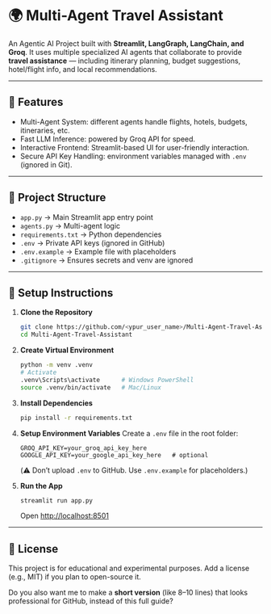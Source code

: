 
# 🌍 Multi-Agent Travel Assistant

An Agentic AI Project built with **Streamlit, LangGraph, LangChain, and Groq**.
It uses multiple specialized AI agents that collaborate to provide **travel assistance** — including itinerary planning, budget suggestions, hotel/flight info, and local recommendations.

---

## 🚀 Features

* Multi-Agent System: different agents handle flights, hotels, budgets, itineraries, etc.
* Fast LLM Inference: powered by Groq API for speed.
* Interactive Frontend: Streamlit-based UI for user-friendly interaction.
* Secure API Key Handling: environment variables managed with `.env` (ignored in Git).

---

## 📂 Project Structure

* `app.py` → Main Streamlit app entry point
* `agents.py` → Multi-agent logic
* `requirements.txt` → Python dependencies
* `.env` → Private API keys (ignored in GitHub)
* `.env.example` → Example file with placeholders
* `.gitignore` → Ensures secrets and venv are ignored

---

## 🔧 Setup Instructions

1. **Clone the Repository**

   ```bash
   git clone https://github.com/<ypur_user_name>/Multi-Agent-Travel-Assistant.git
   cd Multi-Agent-Travel-Assistant
   ```

2. **Create Virtual Environment**

   ```bash
   python -m venv .venv
   # Activate
   .venv\Scripts\activate      # Windows PowerShell
   source .venv/bin/activate   # Mac/Linux
   ```

3. **Install Dependencies**

   ```bash
   pip install -r requirements.txt
   ```

4. **Setup Environment Variables**
   Create a `.env` file in the root folder:

   ```
   GROQ_API_KEY=your_groq_api_key_here
   GOOGLE_API_KEY=your_google_api_key_here   # optional
   ```

   (⚠️ Don’t upload `.env` to GitHub. Use `.env.example` for placeholders.)

5. **Run the App**

   ```bash
   streamlit run app.py
   ```

   Open [http://localhost:8501](http://localhost:8501)

---

## 📜 License

This project is for educational and experimental purposes. Add a license (e.g., MIT) if you plan to open-source it.

Do you also want me to make a **short version** (like 8–10 lines) that looks professional for GitHub, instead of this full guide?
